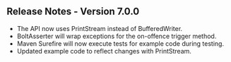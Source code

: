 ## Release Notes - Version 7.0.0

* The API now uses PrintStream instead of BufferedWriter.
* BoltAsserter will wrap exceptions for the on-offence trigger method.
* Maven Surefire will now execute tests for example code during testing.
* Updated example code to reflect changes with PrintStream.
